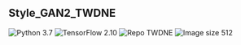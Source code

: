 ## Style_GAN2_TWDNE
![Python 3.7](https://img.shields.io/badge/python-3.7-green.svg?style=plastic)
![TensorFlow 2.10](https://img.shields.io/badge/tensorflow-2.10-green.svg?style=plastic)
![Repo TWDNE](https://img.shields.io/badge/Repository-TWDNE-green.svg?style=plastic)
![Image size 512](https://img.shields.io/badge/Image_size-512x512-green.svg?style=plastic)  



